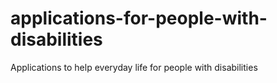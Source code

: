 # applications-for-people-with-disabilities
Applications to help everyday life for people with disabilities
